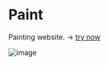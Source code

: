 # Paint

Painting website. -> [try now](https://abdurrafey-amir.github.io/paint-web/)

![image](https://github.com/user-attachments/assets/3f6eb4df-ed31-4fd0-ac44-5c28246bbec6)
